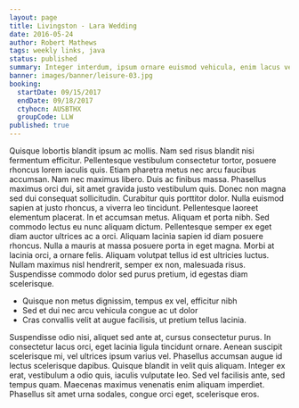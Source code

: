 ```yaml
---
layout: page
title: Livingston - Lara Wedding
date: 2016-05-24
author: Robert Mathews
tags: weekly links, java
status: published
summary: Integer interdum, ipsum ornare euismod vehicula, enim lacus venenatis.
banner: images/banner/leisure-03.jpg
booking:
  startDate: 09/15/2017
  endDate: 09/18/2017
  ctyhocn: AUSBTHX
  groupCode: LLW
published: true
---
```

Quisque lobortis blandit ipsum ac mollis. Nam sed risus blandit nisi fermentum efficitur. Pellentesque vestibulum consectetur tortor, posuere rhoncus lorem iaculis quis. Etiam pharetra metus nec arcu faucibus accumsan. Nam nec maximus libero. Duis ac finibus massa. Phasellus maximus orci dui, sit amet gravida justo vestibulum quis. Donec non magna sed dui consequat sollicitudin. Curabitur quis porttitor dolor. Nulla euismod sapien at justo rhoncus, a viverra leo tincidunt. Pellentesque laoreet elementum placerat. In et accumsan metus.
Aliquam et porta nibh. Sed commodo lectus eu nunc aliquam dictum. Pellentesque semper ex eget diam auctor ultrices ac a orci. Aliquam lacinia sapien id diam posuere rhoncus. Nulla a mauris at massa posuere porta in eget magna. Morbi at lacinia orci, a ornare felis. Aliquam volutpat tellus id est ultricies luctus. Nullam maximus nisl hendrerit, semper ex non, malesuada risus. Suspendisse commodo dolor sed purus pretium, id egestas diam scelerisque.

* Quisque non metus dignissim, tempus ex vel, efficitur nibh
* Sed et dui nec arcu vehicula congue ac ut dolor
* Cras convallis velit at augue facilisis, ut pretium tellus lacinia.

Suspendisse odio nisi, aliquet sed ante at, cursus consectetur purus. In consectetur lacus orci, eget lacinia ligula tincidunt ornare. Aenean suscipit scelerisque mi, vel ultrices ipsum varius vel. Phasellus accumsan augue id lectus scelerisque dapibus. Quisque blandit in velit quis aliquam. Integer ex erat, vestibulum a odio quis, iaculis vulputate leo. Sed vel facilisis ante, sed tempus quam. Maecenas maximus venenatis enim aliquam imperdiet. Phasellus sit amet urna sodales, congue orci eget, scelerisque eros.
